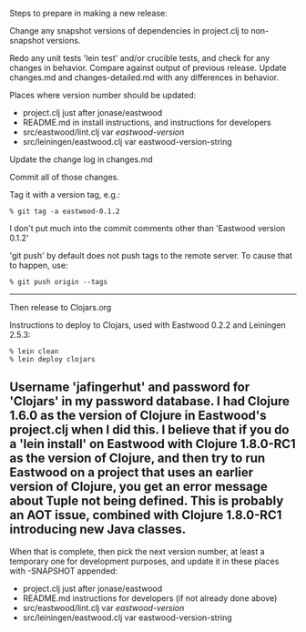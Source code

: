 Steps to prepare in making a new release:

Change any snapshot versions of dependencies in project.clj to
non-snapshot versions.

Redo any unit tests 'lein test' and/or crucible tests, and check for
any changes in behavior.  Compare against output of previous release.
Update changes.md and changes-detailed.md with any differences in
behavior.


Places where version number should be updated:

* project.clj just after jonase/eastwood
* README.md in install instructions, and instructions for developers
* src/eastwood/lint.clj var *eastwood-version*
* src/leiningen/eastwood.clj var eastwood-version-string

Update the change log in changes.md

Commit all of those changes.

Tag it with a version tag, e.g.:

    % git tag -a eastwood-0.1.2

I don't put much into the commit comments other than 'Eastwood version
0.1.2'

'git push' by default does not push tags to the remote server.  To
cause that to happen, use:

    % git push origin --tags

----------------------------------------------------------------------
Then release to Clojars.org

Instructions to deploy to Clojars, used with Eastwood 0.2.2 and
Leiningen 2.5.3:

    % lein clean
    % lein deploy clojars

Username 'jafingerhut' and password for 'Clojars' in my password
database.  I had Clojure 1.6.0 as the version of Clojure in Eastwood's
project.clj when I did this.  I believe that if you do a 'lein
install' on Eastwood with Clojure 1.8.0-RC1 as the version of Clojure,
and then try to run Eastwood on a project that uses an earlier version
of Clojure, you get an error message about Tuple not being defined.
This is probably an AOT issue, combined with Clojure 1.8.0-RC1
introducing new Java classes.
----------------------------------------------------------------------


When that is complete, then pick the next version number, at least a
temporary one for development purposes, and update it in these places
with -SNAPSHOT appended:

* project.clj just after jonase/eastwood
* README.md instructions for developers (if not already done above)
* src/eastwood/lint.clj var *eastwood-version*
* src/leiningen/eastwood.clj var eastwood-version-string
